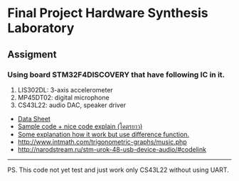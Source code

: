 # Final Project Hardware Synthesis Laboratory
## Assigment
### Using board STM32F4DISCOVERY that have following IC in it. 
1. LIS302DL: 3-axis accelerometer
2. MP45DT02: digital microphone
3. CS43L22: audio DAC, speaker driver
  * [Data Sheet](https://www.cirrus.com/en/pubs/proDatasheet/CS43L22_F2.pdf)
  * [Sample code + nice code explain (โคตรยาว)](http://www.design-software.de/system/attachments/attached_binaries/000/000/059/original/100_dac.c?1432329707)
  * [Some explanation how it work but use difference function.](http://www.mind-dump.net/configuring-the-stm32f4-discovery-for-audio)
  * http://www.intmath.com/trigonometric-graphs/music.php
  * http://narodstream.ru/stm-urok-48-usb-device-audio/#codelink
<hr>
PS. This code not yet test and just work only CS43L22 without using UART.